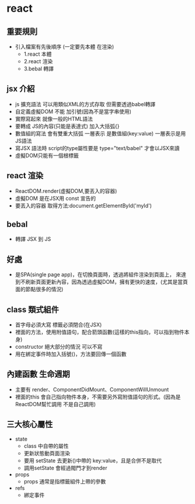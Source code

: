 # react
## 重要規則
- 引入檔案有先後順序 (一定要先本體 在渲染)
  - 1.react 本體
  - 2.react 渲染
  - 3.bebal 轉譯
  
## jsx 介紹
- js 擴充語法 可以用類似XML的方式存取 但需要透過babel轉譯
- 自定義虛擬DOM 不能 加引號(因為不是當字串使用)
- 實際寫起來 就像一般的HTML語法  
- 要轉成 JS的內容(只能是表達式) 加入大括弧{}
- 數值組的寫法 會有雙重大括弧 一層表示 是數值組(key:value) 一層表示是用JS語法
- 寫JSX 語法時 script的type屬性要是 type="text/babel" 才會以JSX來讀
- 虛擬DOM只能有一個根標籤

## react 渲染
- ReactDOM.render(虛擬DOM,要丟入的容器)
- 虛擬DOM 是在JSX用 const 宣告的
- 要丟入的容器 取得方法:document.getElementById('myId')
## bebal
- 轉譯 JSX 到 JS 

## 好處
- 是SPA(single page app)，在切換頁面時，透過將組件渲染到頁面上，
來達到不刷新頁面更新內容，因為透過虛擬DOM，擁有更快的速度，(尤其是當頁面的節點很多的情況)

## class 類式組件
- 首字母必須大寫 標籤必須閉合(在JSX)
- 裡面的方法，使用附值語句，配合箭頭函數(這樣的this指向，可以指到物件本身)
- constructor 絕大部分的情況 可以不寫
- 用在綁定事件時加入括號()，方法要回傳一個函數

## 內建函數 生命週期
- 主要有 render、ComponentDidMount、ComponentWillUnmount
- 裡面的this 會自己指向物件本身，不需要另外寫附值語句的形式。(因為是ReactDOM幫忙調用 不是自己調用)
  
## 三大核心屬性
- state
  - class 中自帶的屬性 
  - 更新狀態動頁面渲染
  - 要用 setState 去更新()中帶的 key:value，且是合併不是取代
  - 調用setState 會經過閥門才到render 
- props
  - props 通常是指標籤組件上帶的參數 
- refs 
  - 綁定事件

## 